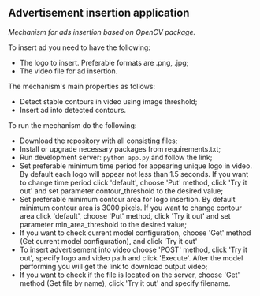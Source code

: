## Advertisement insertion application

_Mechanism for ads insertion based on OpenCV package._

To insert ad you need to have the following:
- The logo to insert. Preferable formats are .png, .jpg;
- The video file for ad insertion.

The mechanism's main properties as follows:
- Detect stable contours in video using image threshold;
- Insert ad into detected contours.

To run the mechanism do the following:
- Download the repository with all consisting files;
- Install or upgrade necessary packages from requirements.txt;
- Run development server: ```python app.py``` and follow the link;
- Set preferable minimum time period for appearing unique logo in video. By default each logo will appear not less than 1.5 seconds. If you want to change time period click 'default', choose 'Put' method, click 'Try it out' and set parameter contour_threshold to the desired value;
- Set preferable minimum contour area for logo insertion. By default minimum contour area is 3000 pixels. If you want to change contour area click 'default', choose 'Put' method, click 'Try it out' and set parameter min_area_threshold to the desired value;
- If you want to check current model configuration, choose 'Get' method (Get current model configuration), and click 'Try it out'
- To insert advertisement into video choose 'POST' method, click 'Try it out', specify logo and video path and click 'Execute'. After the model performing you will get the link to download output video;
- If you want to check if the file is located on the server, choose 'Get' method (Get file by name), click 'Try it out' and specify filename.    